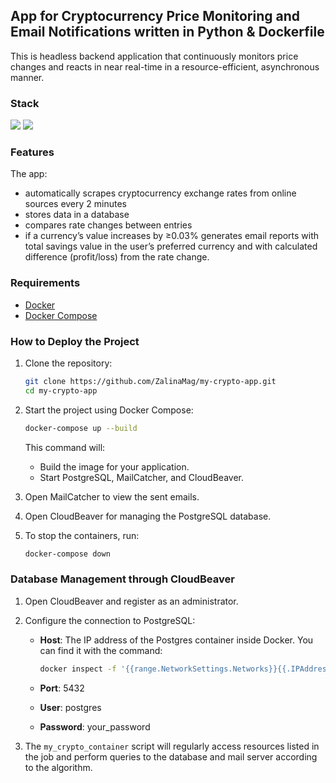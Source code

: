 ## App for Cryptocurrency Price Monitoring and Email Notifications written in Python & Dockerfile
This is headless backend application that continuously monitors price changes and reacts in near real-time in a resource-efficient, asynchronous manner.

### Stack
<img src="https://img.shields.io/badge/Python-FFD43B?style=for-the-badge&logo=python&logoColor=blue" /> <img src="https://img.shields.io/badge/Docker%20Compose-2496ED?style=for-the-badge&logo=docker&logoColor=white" />

### Features
The app:
- automatically scrapes cryptocurrency exchange rates from online sources every 2 minutes 
- stores data in a database
- compares rate changes between entries
- if a currency’s value increases by ≥0.03% generates email reports with total savings value in the user’s preferred currency and with calculated difference (profit/loss) from the rate change.
  
### Requirements

- [Docker](https://www.docker.com/)
- [Docker Compose](https://docs.docker.com/compose/)

### How to Deploy the Project

1. Clone the repository:

   ```bash
   git clone https://github.com/ZalinaMag/my-crypto-app.git
   cd my-crypto-app
   ```

2. Start the project using Docker Compose:
   
   ```bash
   docker-compose up --build
   ```

   This command will:
   - Build the image for your application.
   - Start PostgreSQL, MailCatcher, and CloudBeaver.

3. Open MailCatcher to view the sent emails.

4. Open CloudBeaver for managing the PostgreSQL database.

5. To stop the containers, run:
   
   ```bash
   docker-compose down
   ```

### Database Management through CloudBeaver

1. Open CloudBeaver and register as an administrator.
2. Configure the connection to PostgreSQL:
   - **Host**: The IP address of the Postgres container inside Docker. You can find it with the command: 

     ```bash
     docker inspect -f '{{range.NetworkSettings.Networks}}{{.IPAddress}}{{end}}' postgres
     ```

   - **Port**: 5432
   - **User**: postgres
   - **Password**: your_password

6. The `my_crypto_container` script will regularly access resources listed in the job and perform queries to the database and mail server according to the algorithm.
